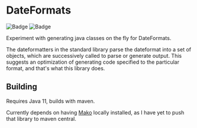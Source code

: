 # DateFormats

![Badge](https://travis-ci.com/hyperpape/dateformats.svg?branch=main)
![Badge](https://www.repostatus.org/badges/latest/wip.svg)

Experiment with generating java classes on the fly for DateFormats. 

The dateformatters in the standard library parse the dateformat into a set of objects, which are successively called to
parse or generate output. This suggests an optimization of generating code specified to the particular 
format, and that's what this library does.

## Building

Requires Java 11, builds with maven. 

Currently depends on having [Mako](https://github.com/hyperpape/mako) locally installed, as I have yet to push that 
library to maven central.  
